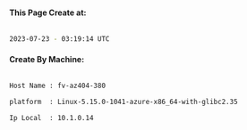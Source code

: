 
   
#### This Page Create at:

```bash

2023-07-23 - 03:19:14 UTC

```

#### Create By Machine:

```bash

Host Name : fv-az404-380

platform  : Linux-5.15.0-1041-azure-x86_64-with-glibc2.35

Ip Local  : 10.1.0.14

```

